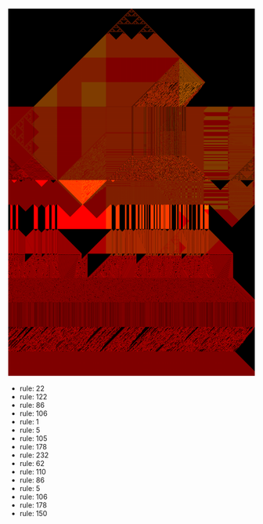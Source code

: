 ![photo](./output.png) 
 * rule: 22
* rule: 122
* rule: 86
* rule: 106
* rule: 1
* rule: 5
* rule: 105
* rule: 178
* rule: 232
* rule: 62
* rule: 110
* rule: 86
* rule: 5
* rule: 106
* rule: 178
* rule: 150
